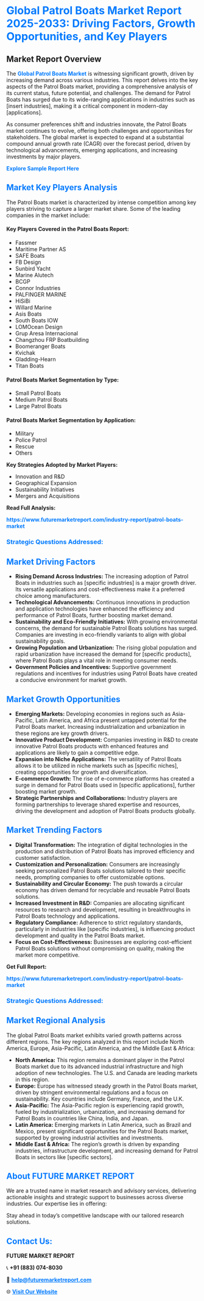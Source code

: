 <h1 style="color: #007BFF;">Global Patrol Boats Market Report 2025-2033: Driving Factors, Growth Opportunities, and Key Players</h1>

<section id="overview">
<h2>Market Report Overview</h2>
<p>The <a href="https://www.futuremarketreport.com/industry-report/patrol-boats-market" style="color: #007BFF; text-decoration: none;"><strong>Global Patrol Boats Market</strong></a> is witnessing significant growth, driven by increasing demand across various industries. This report delves into the key aspects of the Patrol Boats market, providing a comprehensive analysis of its current status, future potential, and challenges. The demand for Patrol Boats has surged due to its wide-ranging applications in industries such as [insert industries], making it a critical component in modern-day [applications].</p>
<p>As consumer preferences shift and industries innovate, the Patrol Boats market continues to evolve, offering both challenges and opportunities for stakeholders. The global market is expected to expand at a substantial compound annual growth rate (CAGR) over the forecast period, driven by technological advancements, emerging applications, and increasing investments by major players.</p>
</section>

<section id="overview">
<p><a href="https://www.futuremarketreport.com/request-sample/reportId=61201" style="color: #007BFF; text-decoration: none;"><strong>Explore Sample Report Here</strong></a></p>
</section>

<section id="key-players">
<h2 style="color: #007BFF;">Market Key Players Analysis</h2>
<p>The Patrol Boats market is characterized by intense competition among key players striving to capture a larger market share. Some of the leading companies in the market include:</p>
<h4>Key Players Covered in the Patrol Boats Report:</h4>
<ul><li>Fassmer</li><li>Maritime Partner AS</li><li>SAFE Boats</li><li>FB Design</li><li>Sunbird Yacht</li><li>Marine Alutech</li><li>BCGP</li><li>Connor Industries</li><li>PALFINGER MARINE</li><li>HiSiBi</li><li>Willard Marine</li><li>Asis Boats</li><li>South Boats IOW</li><li>LOMOcean Design</li><li>Grup Aresa Internacional</li><li>Changzhou FRP Boatbuilding</li><li>Boomeranger Boats</li><li>Kvichak</li><li>Gladding-Hearn</li><li>Titan Boats</li></ul>
<h4>Patrol Boats Market Segmentation by Type:</h4>
<ul><li>Small Patrol Boats</li><li>Medium Patrol Boats</li><li>Large Patrol Boats</li></ul>

<h4>Patrol Boats Market Segmentation by Application:</h4>
<ul><li>Military</li><li>Police Patrol</li><li>Rescue</li><li>Others</li></ul>
<p><strong>Key Strategies Adopted by Market Players:</strong></p>
<ul>
<li>Innovation and R&D</li>
<li>Geographical Expansion</li>
<li>Sustainability Initiatives</li>
<li>Mergers and Acquisitions</li>
</ul>
</section>

<section>
<p><strong>Read Full Analysis: </strong></p><a href="https://www.futuremarketreport.com/industry-report/patrol-boats-market" style="color: #007BFF; text-decoration: none;"><strong>https://www.futuremarketreport.com/industry-report/patrol-boats-market</strong></a>
<h3 style="color: #007BFF;">Strategic Questions Addressed:</h3>
</section>

<section id="driving-factors">
<h2 style="color: #007BFF;">Market Driving Factors</h2>
<ul>
<li><strong>Rising Demand Across Industries:</strong> The increasing adoption of Patrol Boats in industries such as [specific industries] is a major growth driver. Its versatile applications and cost-effectiveness make it a preferred choice among manufacturers.</li>
<li><strong>Technological Advancements:</strong> Continuous innovations in production and application technologies have enhanced the efficiency and performance of Patrol Boats, further boosting market demand.</li>
<li><strong>Sustainability and Eco-Friendly Initiatives:</strong> With growing environmental concerns, the demand for sustainable Patrol Boats solutions has surged. Companies are investing in eco-friendly variants to align with global sustainability goals.</li>
<li><strong>Growing Population and Urbanization:</strong> The rising global population and rapid urbanization have increased the demand for [specific products], where Patrol Boats plays a vital role in meeting consumer needs.</li>
<li><strong>Government Policies and Incentives:</strong> Supportive government regulations and incentives for industries using Patrol Boats have created a conducive environment for market growth.</li>
</ul>
</section>

<section id="growth-opportunities">
<h2 style="color: #007BFF;">Market Growth Opportunities</h2>
<ul>
<li><strong>Emerging Markets:</strong> Developing economies in regions such as Asia-Pacific, Latin America, and Africa present untapped potential for the Patrol Boats market. Increasing industrialization and urbanization in these regions are key growth drivers.</li>
<li><strong>Innovative Product Development:</strong> Companies investing in R&D to create innovative Patrol Boats products with enhanced features and applications are likely to gain a competitive edge.</li>
<li><strong>Expansion into Niche Applications:</strong> The versatility of Patrol Boats allows it to be utilized in niche markets such as [specific niches], creating opportunities for growth and diversification.</li>
<li><strong>E-commerce Growth:</strong> The rise of e-commerce platforms has created a surge in demand for Patrol Boats used in [specific applications], further boosting market growth.</li>
<li><strong>Strategic Partnerships and Collaborations:</strong> Industry players are forming partnerships to leverage shared expertise and resources, driving the development and adoption of Patrol Boats products globally.</li>
</ul>
</section>

<section id="trending-factors">
<h2 style="color: #007BFF;">Market Trending Factors</h2>
<ul>
<li><strong>Digital Transformation:</strong> The integration of digital technologies in the production and distribution of Patrol Boats has improved efficiency and customer satisfaction.</li>
<li><strong>Customization and Personalization:</strong> Consumers are increasingly seeking personalized Patrol Boats solutions tailored to their specific needs, prompting companies to offer customizable options.</li>
<li><strong>Sustainability and Circular Economy:</strong> The push towards a circular economy has driven demand for recyclable and reusable Patrol Boats solutions.</li>
<li><strong>Increased Investment in R&D:</strong> Companies are allocating significant resources to research and development, resulting in breakthroughs in Patrol Boats technology and applications.</li>
<li><strong>Regulatory Compliance:</strong> Adherence to strict regulatory standards, particularly in industries like [specific industries], is influencing product development and quality in the Patrol Boats market.</li>
<li><strong>Focus on Cost-Effectiveness:</strong> Businesses are exploring cost-efficient Patrol Boats solutions without compromising on quality, making the market more competitive.</li>
</ul>
</section>

<section>
<p><strong>Get Full Report: </strong></p><a href="https://www.futuremarketreport.com/industry-report/patrol-boats-market" style="color: #007BFF; text-decoration: none;"><strong>https://www.futuremarketreport.com/industry-report/patrol-boats-market</strong></a>
<h3 style="color: #007BFF;">Strategic Questions Addressed:</h3>
</section>


<section id="regional-analysis">
<h2 style="color: #007BFF;">Market Regional Analysis</h2>
<p>The global Patrol Boats market exhibits varied growth patterns across different regions. The key regions analyzed in this report include North America, Europe, Asia-Pacific, Latin America, and the Middle East & Africa:</p>
<ul>
<li><strong>North America:</strong> This region remains a dominant player in the Patrol Boats market due to its advanced industrial infrastructure and high adoption of new technologies. The U.S. and Canada are leading markets in this region.</li>
<li><strong>Europe:</strong> Europe has witnessed steady growth in the Patrol Boats market, driven by stringent environmental regulations and a focus on sustainability. Key countries include Germany, France, and the U.K.</li>
<li><strong>Asia-Pacific:</strong> The Asia-Pacific region is experiencing rapid growth, fueled by industrialization, urbanization, and increasing demand for Patrol Boats in countries like China, India, and Japan.</li>
<li><strong>Latin America:</strong> Emerging markets in Latin America, such as Brazil and Mexico, present significant opportunities for the Patrol Boats market, supported by growing industrial activities and investments.</li>
<li><strong>Middle East & Africa:</strong> The region’s growth is driven by expanding industries, infrastructure development, and increasing demand for Patrol Boats in sectors like [specific sectors].</li>
</ul>
</section>

<footer>
<h2 style="color: #007BFF;">About FUTURE MARKET REPORT</h2>
<p>We are a trusted name in market research and advisory services, delivering actionable insights and strategic support to businesses across diverse industries. Our expertise lies in offering:</p>

<p>Stay ahead in today’s competitive landscape with our tailored research solutions.</p>

<h2 style="color: #007BFF;">Contact Us:</h2>
<p><strong>FUTURE MARKET REPORT</strong></p>
<p>📞 <strong>+91 (883) 074-8030</strong></p>
<p>📧 <strong><a href="mailto:help@futuremarketreport.com" style="color: #007BFF;">help@futuremarketreport.com</a></strong></p>
<p>🌐 <strong><a href="https://www.futuremarketreport.com/" style="color: #007BFF;">Visit Our Website</a></strong></p>
</footer>